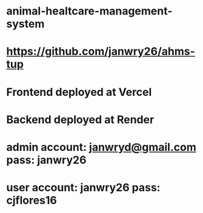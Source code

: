 # animal-healtcare-management-system
# https://github.com/janwry26/ahms-tup
# Frontend deployed at Vercel
# Backend deployed at Render
# admin account: janwryd@gmail.com pass: janwry26
# user account: janwry26 pass: cjflores16